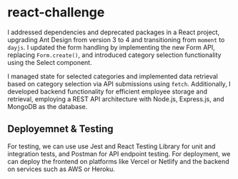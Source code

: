 # react-challenge

I addressed dependencies and deprecated packages in a React project, upgrading Ant Design from version 3 to 4 and transitioning from `moment` to `dayjs`. I updated the form handling by implementing the new Form API, replacing `Form.create()`, and introduced category selection functionality using the Select component. 

I managed state for selected categories and implemented data retrieval based on category selection via API submissions using `fetch`. Additionally, I developed backend functionality for efficient employee storage and retrieval, employing a REST API architecture with Node.js, Express.js, and MongoDB as the database.



## Deployemnet & Testing
For testing, we can use use Jest and React Testing Library for unit and integration tests, and Postman for API endpoint testing. For deployment, we can deploy the frontend on platforms like Vercel or Netlify and the backend on services such as AWS or Heroku.

